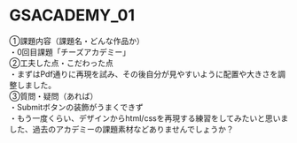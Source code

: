 # GSACADEMY_01
①課題内容（課題名・どんな作品か）<br>
・0回目課題「チーズアカデミー」<br>
②工夫した点・こだわった点<br>
・まずはPdf通りに再現を試み、その後自分が見やすいように配置や大きさを調整しました。<br>
③質問・疑問（あれば）<br>
・Submitボタンの装飾がうまくできず<br>
・もう一度くらい、デザインからhtml/cssを再現する練習をしてみたいと思いました、過去のアカデミーの課題素材などありませんでしょうか？<br>

